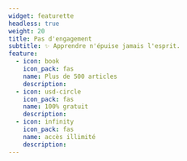 ```yaml
---
widget: featurette
headless: true
weight: 20
title: Pas d'engagement
subtitle: ✨ Apprendre n'épuise jamais l'esprit.
feature:
  - icon: book
    icon_pack: fas
    name: Plus de 500 articles
    description:
  - icon: usd-circle
    icon_pack: fas
    name: 100% gratuit
    description:
  - icon: infinity
    icon_pack: fas
    name: accès illimité
    description:
---
```

